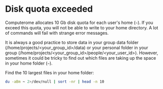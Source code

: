 # Disk quota exceeded

Computerome allocates 10 Gb disk quota for each user's home (`~`). If you exceed this quota, you will not be able to write to your home directory. A lot of commands will fail with strange error messages. 

It is always a good practice to store data in your group data folder (/home/projects/<your_group_id>/data) or your personal folder in your group (/home/projects/<your_group_id>/people/<your_user_id>).
However, sometimes it could be tricky to find out which files are taking up the space in your home folder (`~`).


Find the 10 largest files in your home folder:

```bash
du -aBm ~ 2>/dev/null | sort -nr | head -n 10
```

